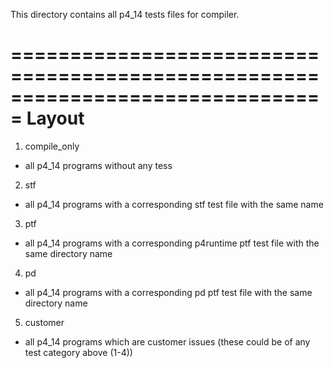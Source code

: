 This directory contains all p4_14 tests files for compiler.

===============================================================================
Layout
===============================================================================

1. compile_only
- all p4_14 programs without any tess

2. stf
- all p4_14 programs with a corresponding stf test file with the same name

3. ptf
- all p4_14 programs with a corresponding p4runtime ptf test file with the same directory name

4. pd
- all p4_14 programs with a corresponding pd ptf test file with the same directory name

5. customer
- all p4_14 programs which are customer issues (these could be of any test category above (1-4))
